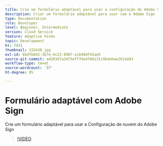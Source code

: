 ```yaml
---
title: Crie um formulário adaptável para usar a configuração do Adobe Sign Cloud Services criada
description: Criar um formulário adaptável para usar com o Adobe Sign
type: Documentation
role: Developer
level: Beginner, Intermediate
version: Cloud Service
feature: Adaptive Forms
topic: Development
kt: 7431
thumbnail: 332438.jpg
exl-id: 6bdfb841-3b7e-4c22-8907-a1b98df42ae5
source-git-commit: ad203d7a34f5eff7de4768131c9b4ebae261da93
workflow-type: tm+mt
source-wordcount: '37'
ht-degree: 0%

---
```


# Formulário adaptável com Adobe Sign


Crie um formulário adaptável para usar a Configuração de nuvem do Adobe Sign

>[!VIDEO](https://video.tv.adobe.com/v/332438/?quality=9&learn=on)
